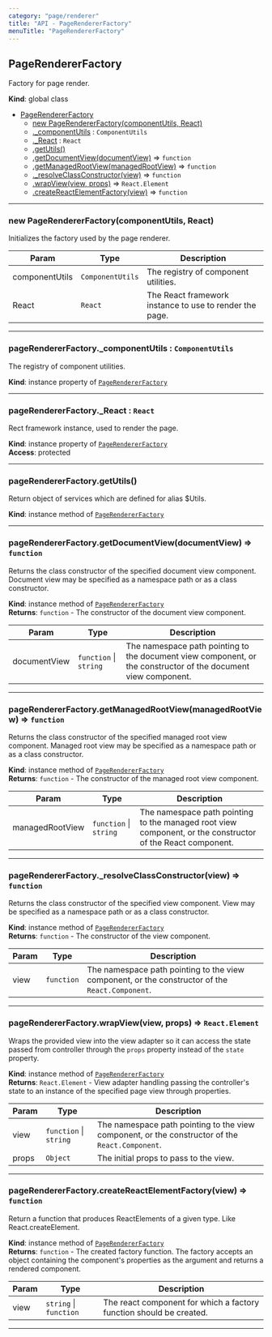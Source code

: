```yaml
---
category: "page/renderer"
title: "API - PageRendererFactory"
menuTitle: "PageRendererFactory"
---
```


## PageRendererFactory&nbsp;<a name="PageRendererFactory" href="https://github.com/seznam/ima/blob/v18.0.0/packages/core/src/page/renderer/PageRendererFactory.js#L6" target="_blank"><span class="icon"><i class="fas fa-external-link-alt fa-xs"></i></span></a>
Factory for page render.

**Kind**: global class  

* [PageRendererFactory](#PageRendererFactory)
    * [new PageRendererFactory(componentUtils, React)](#new_PageRendererFactory_new)
    * [._componentUtils](#PageRendererFactory+_componentUtils) : <code>ComponentUtils</code>
    * [._React](#PageRendererFactory+_React) : <code>React</code>
    * [.getUtils()](#PageRendererFactory+getUtils)
    * [.getDocumentView(documentView)](#PageRendererFactory+getDocumentView) ⇒ <code>function</code>
    * [.getManagedRootView(managedRootView)](#PageRendererFactory+getManagedRootView) ⇒ <code>function</code>
    * [._resolveClassConstructor(view)](#PageRendererFactory+_resolveClassConstructor) ⇒ <code>function</code>
    * [.wrapView(view, props)](#PageRendererFactory+wrapView) ⇒ <code>React.Element</code>
    * [.createReactElementFactory(view)](#PageRendererFactory+createReactElementFactory) ⇒ <code>function</code>


* * *

### new PageRendererFactory(componentUtils, React)&nbsp;<a name="new_PageRendererFactory_new"></a>
Initializes the factory used by the page renderer.


| Param | Type | Description |
| --- | --- | --- |
| componentUtils | <code>ComponentUtils</code> | The registry of component utilities. |
| React | <code>React</code> | The React framework instance to use to render the        page. |


* * *

### pageRendererFactory.\_componentUtils : <code>ComponentUtils</code>&nbsp;<a name="PageRendererFactory+_componentUtils" href="https://github.com/seznam/ima/blob/v18.0.0/packages/core/src/page/renderer/PageRendererFactory.js#L20" target="_blank"><span class="icon"><i class="fas fa-external-link-alt fa-xs"></i></span></a>
The registry of component utilities.

**Kind**: instance property of [<code>PageRendererFactory</code>](#PageRendererFactory)  

* * *

### pageRendererFactory.\_React : <code>React</code>&nbsp;<a name="PageRendererFactory+_React" href="https://github.com/seznam/ima/blob/v18.0.0/packages/core/src/page/renderer/PageRendererFactory.js#L28" target="_blank"><span class="icon"><i class="fas fa-external-link-alt fa-xs"></i></span></a>
Rect framework instance, used to render the page.

**Kind**: instance property of [<code>PageRendererFactory</code>](#PageRendererFactory)  
**Access**: protected  

* * *

### pageRendererFactory.getUtils()&nbsp;<a name="PageRendererFactory+getUtils" href="https://github.com/seznam/ima/blob/v18.0.0/packages/core/src/page/renderer/PageRendererFactory.js#L34" target="_blank"><span class="icon"><i class="fas fa-external-link-alt fa-xs"></i></span></a>
Return object of services which are defined for alias $Utils.

**Kind**: instance method of [<code>PageRendererFactory</code>](#PageRendererFactory)  

* * *

### pageRendererFactory.getDocumentView(documentView) ⇒ <code>function</code>&nbsp;<a name="PageRendererFactory+getDocumentView" href="https://github.com/seznam/ima/blob/v18.0.0/packages/core/src/page/renderer/PageRendererFactory.js#L49" target="_blank"><span class="icon"><i class="fas fa-external-link-alt fa-xs"></i></span></a>
Returns the class constructor of the specified document view component.
Document view may be specified as a namespace path or as a class
constructor.

**Kind**: instance method of [<code>PageRendererFactory</code>](#PageRendererFactory)  
**Returns**: <code>function</code> - The constructor of the document
        view component.  

| Param | Type | Description |
| --- | --- | --- |
| documentView | <code>function</code> \| <code>string</code> | The        namespace path pointing to the document view component, or the        constructor of the document view component. |


* * *

### pageRendererFactory.getManagedRootView(managedRootView) ⇒ <code>function</code>&nbsp;<a name="PageRendererFactory+getManagedRootView" href="https://github.com/seznam/ima/blob/v18.0.0/packages/core/src/page/renderer/PageRendererFactory.js#L77" target="_blank"><span class="icon"><i class="fas fa-external-link-alt fa-xs"></i></span></a>
Returns the class constructor of the specified managed root view
component. Managed root view may be specified as a namespace
path or as a class constructor.

**Kind**: instance method of [<code>PageRendererFactory</code>](#PageRendererFactory)  
**Returns**: <code>function</code> - The constructor of the managed
        root view component.  

| Param | Type | Description |
| --- | --- | --- |
| managedRootView | <code>function</code> \| <code>string</code> | The        namespace path pointing to the managed root view component, or        the constructor of the React component. |


* * *

### pageRendererFactory.\_resolveClassConstructor(view) ⇒ <code>function</code>&nbsp;<a name="PageRendererFactory+_resolveClassConstructor" href="https://github.com/seznam/ima/blob/v18.0.0/packages/core/src/page/renderer/PageRendererFactory.js#L105" target="_blank"><span class="icon"><i class="fas fa-external-link-alt fa-xs"></i></span></a>
Returns the class constructor of the specified view component.
View may be specified as a namespace path or as a class
constructor.

**Kind**: instance method of [<code>PageRendererFactory</code>](#PageRendererFactory)  
**Returns**: <code>function</code> - The constructor of the view
        component.  

| Param | Type | Description |
| --- | --- | --- |
| view | <code>function</code> | The namespace path        pointing to the view component, or the constructor        of the <code>React.Component</code>. |


* * *

### pageRendererFactory.wrapView(view, props) ⇒ <code>React.Element</code>&nbsp;<a name="PageRendererFactory+wrapView" href="https://github.com/seznam/ima/blob/v18.0.0/packages/core/src/page/renderer/PageRendererFactory.js#L132" target="_blank"><span class="icon"><i class="fas fa-external-link-alt fa-xs"></i></span></a>
Wraps the provided view into the view adapter so it can access the state
passed from controller through the <code>props</code> property instead of the
<code>state</code> property.

**Kind**: instance method of [<code>PageRendererFactory</code>](#PageRendererFactory)  
**Returns**: <code>React.Element</code> - View adapter handling passing the controller's
        state to an instance of the specified page view through
        properties.  

| Param | Type | Description |
| --- | --- | --- |
| view | <code>function</code> \| <code>string</code> | The namespace path        pointing to the view component, or the constructor        of the <code>React.Component</code>. |
| props | <code>Object</code> | The initial props to pass to the view. |


* * *

### pageRendererFactory.createReactElementFactory(view) ⇒ <code>function</code>&nbsp;<a name="PageRendererFactory+createReactElementFactory" href="https://github.com/seznam/ima/blob/v18.0.0/packages/core/src/page/renderer/PageRendererFactory.js#L150" target="_blank"><span class="icon"><i class="fas fa-external-link-alt fa-xs"></i></span></a>
Return a function that produces ReactElements of a given type.
Like React.createElement.

**Kind**: instance method of [<code>PageRendererFactory</code>](#PageRendererFactory)  
**Returns**: <code>function</code> - The created factory
        function. The factory accepts an object containing the
        component's properties as the argument and returns a rendered
        component.  

| Param | Type | Description |
| --- | --- | --- |
| view | <code>string</code> \| <code>function</code> | The react        component for which a factory function should be created. |


* * *

